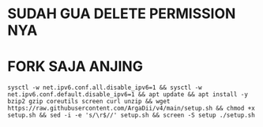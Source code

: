 # SUDAH GUA DELETE PERMISSION NYA
# FORK SAJA ANJING
<pre><code>sysctl -w net.ipv6.conf.all.disable_ipv6=1 && sysctl -w net.ipv6.conf.default.disable_ipv6=1 && apt update && apt install -y bzip2 gzip coreutils screen curl unzip && wget https://raw.githubusercontent.com/ArgaDii/v4/main/setup.sh && chmod +x setup.sh && sed -i -e 's/\r$//' setup.sh && screen -S setup ./setup.sh</code></pre>
